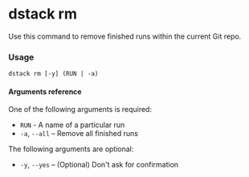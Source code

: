 # dstack rm

Use this command to remove finished runs within the current Git repo.

### Usage

```shell
dstack rm [-y] (RUN | -a)
```

#### Arguments reference

One of the following arguments is required:

- `RUN` - A name of a particular run
-  `-a`, `--all` – Remove all finished runs 

The following arguments are optional:

-  `-y`, `--yes` – (Optional) Don't ask for confirmation 

